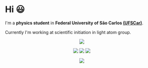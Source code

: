 # Hi :smiley:

I'm a **physics student** in **Federal University of São Carlos [(UFSCar)](https://www2.ufscar.br)**. 

Currently I'm working at scientific initiation in light atom group.

<div align=center>
  <a href="https://github.com/anuraghazra/github-readme-stats">
    <img src="https://github-readme-stats.vercel.app/api?username=PedroMoraesFranco&show_icons=true&theme=radical"/>
  </a>
</div>


<p align="center">
  <img src="https://img.shields.io/static/v1?label=&message=Julia&color=f0a5ca&style=for-the-badge&logo=julia"/>
  <img src="https://img.shields.io/static/v1?label=&message=Python&color=1572B6&style=for-the-badge&logo=python"/>
  <img src="https://img.shields.io/static/v1?label=&message=Fortran&color=E34F26&logoColor=white&style=for-the-badge&logo=fortran"/>
</p>

<div align=center>
  <a href="https://github.com/anuraghazra/convoychat">
    <img src="https://github-readme-stats.vercel.app/api/top-langs/?username=PedroMoraesFranco&layout=compact&theme=radical"/>
  </a>
</div>
